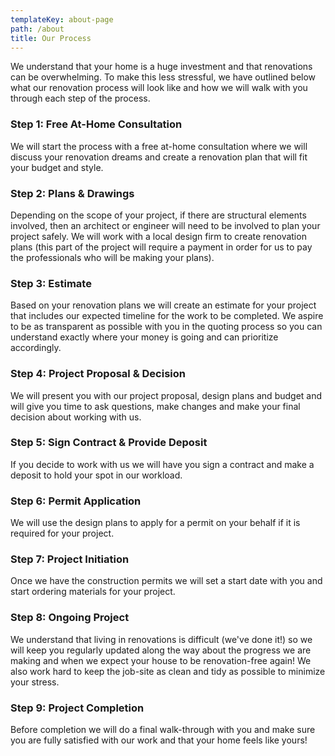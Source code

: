 ```yaml
---
templateKey: about-page
path: /about
title: Our Process
---
```

We understand that your home is a huge investment and that renovations can be overwhelming. To make this less stressful, we have outlined below what our renovation process will look like and how we will walk with you through each step of the process.

### Step 1: Free At-Home Consultation

We will start the process with a free at-home consultation where we will discuss your renovation dreams and create a renovation plan that will fit your budget and style. 

### Step 2: Plans & Drawings

Depending on the scope of your project, if there are structural elements involved, then an architect or engineer will need to be involved to plan your project safely. We will work with a local design firm to create renovation plans (this part of the project will require a payment in order for us to pay the professionals who will be making your plans). 

### Step 3: Estimate

Based on your renovation plans we will create an estimate for your project that includes our expected timeline for the work to be completed. We aspire to be as transparent as possible with you in the quoting process so you can understand exactly where your money is going and can prioritize accordingly. 

### Step 4: Project Proposal & Decision

We will present you with our project proposal, design plans and budget and will give you time to ask questions, make changes and make your final decision about working with us. 

### Step 5: Sign Contract & Provide Deposit

If you decide to work with us we will have you sign a contract and make a deposit to hold your spot in our workload. 

### Step 6: Permit Application

We will use the design plans to apply for a permit on your behalf if it is required for your project.

### Step 7: Project Initiation

Once we have the construction permits we will set a start date with you and start ordering materials for your project. 

### Step 8: Ongoing Project

We understand that living in renovations is difficult (we've done it!) so we will keep you regularly updated along the way about the progress we are making and when we expect your house to be renovation-free again! We also work hard to keep the job-site as clean and tidy as possible to minimize your stress. 

### Step 9: Project Completion

Before completion we will do a final walk-through with you and make sure you are fully satisfied with our work and that your home feels like yours!